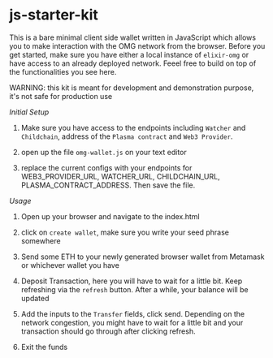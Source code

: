 # js-starter-kit

This is a bare minimal client side wallet written in JavaScript which allows you to make interaction with the OMG network from the browser. Before you get started, make sure you have either a local instance of `elixir-omg` or have access to an already deployed network. Feeel free to build on top of the functionalities you see here.

WARNING: this kit is meant for development and demonstration purpose, it's not safe for production use

_Initial Setup_

1. Make sure you have access to the endpoints including `Watcher` and `Childchain`, address of the `Plasma contract` and `Web3 Provider`. 


2. open up the file `omg-wallet.js` on your text editor

4. replace the current configs with your endpoints for WEB3_PROVIDER_URL, WATCHER_URL, CHILDCHAIN_URL, PLASMA_CONTRACT_ADDRESS. Then save the file.


_Usage_

1. Open up your browser and navigate to the index.html

2. click on `create wallet`, make sure you write your seed phrase somewhere

3. Send some ETH to your newly generated browser wallet from Metamask or whichever wallet you have

4. Deposit Transaction, here you will have to wait for a little bit. Keep refreshing via the `refresh` button. After a while, your balance will be updated

5. Add the inputs to the `Transfer` fields, click send. Depending on the network congestion, you might have to wait for a little bit and your transaction should go through after clicking refresh.

6. Exit the funds

